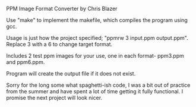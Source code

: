 PPM Image Format Converter by Chris Blazer

Use "make" to implement the makefile, which compiles the program using gcc.

Usage is just how the project specified; "ppmrw 3 input.ppm output.ppm".  Replace 3 with a 6 to change target format.

Includes 2 test ppm images for your use, one in each format- ppm3.ppm and ppm6.ppm.

Program will create the output file if it does not exist.

Sorry for the long some what spaghetti-ish code, I was a bit out of practice from the summer and have spent a lot of time getting it fully functional.  I promise the next project will look nicer.